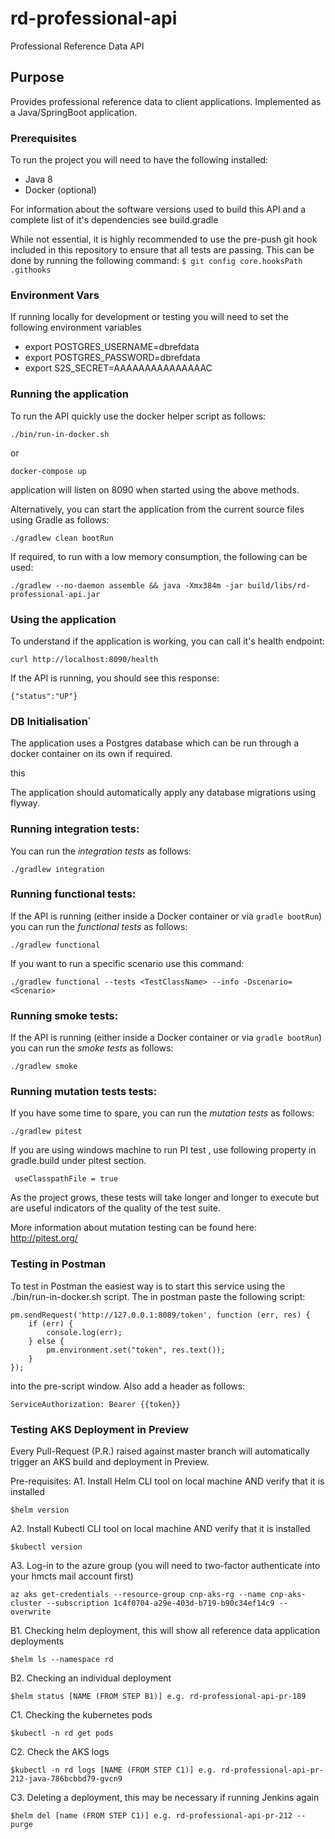 # rd-professional-api

Professional Reference Data API

## Purpose

Provides professional reference data to client applications.  Implemented as a Java/SpringBoot application.

### Prerequisites

To run the project you will need to have the following installed:

* Java 8
* Docker (optional)

For information about the software versions used to build this API and a complete list of it's dependencies see build.gradle

While not essential, it is highly recommended to use the pre-push git hook included in this repository to ensure that all tests are passing. This can be done by running the following command:
`$ git config core.hooksPath .githooks`

### Environment Vars

If running locally for development or testing you will need to set the following environment variables

* export POSTGRES_USERNAME=dbrefdata
* export POSTGRES_PASSWORD=dbrefdata
* export S2S_SECRET=AAAAAAAAAAAAAAAC

### Running the application

To run the API quickly use the docker helper script as follows:

```
./bin/run-in-docker.sh
```

or

```
docker-compose up
```

application will listen on 8090 when started using the above methods.


Alternatively, you can start the application from the current source files using Gradle as follows:

```
./gradlew clean bootRun
```

If required, to run with a low memory consumption, the following can be used:

```
./gradlew --no-daemon assemble && java -Xmx384m -jar build/libs/rd-professional-api.jar
```

### Using the application

To understand if the application is working, you can call it's health endpoint:

```
curl http://localhost:8090/health
```

If the API is running, you should see this response:

```
{"status":"UP"}
```

### DB Initialisation˙

The application uses a Postgres database which can be run through a docker container on its own if required.

this

The application should automatically apply any database migrations using flyway.

### Running integration tests:


You can run the *integration tests* as follows:

```
./gradlew integration
```

### Running functional tests:

If the API is running (either inside a Docker container or via `gradle bootRun`) you can run the *functional tests* as follows:

```
./gradlew functional
```

If you want to run a specific scenario use this command:

```
./gradlew functional --tests <TestClassName> --info -Dscenario=<Scenario>
```

### Running smoke tests:

If the API is running (either inside a Docker container or via `gradle bootRun`) you can run the *smoke tests* as follows:

```
./gradlew smoke
```

### Running mutation tests tests:

If you have some time to spare, you can run the *mutation tests* as follows:

```
./gradlew pitest
 ```
If you are using windows machine to run PI test , use following property in gradle.build under pitest section.
```
 useClasspathFile = true
```


As the project grows, these tests will take longer and longer to execute but are useful indicators of the quality of the test suite.

More information about mutation testing can be found here:
http://pitest.org/ 



### Testing in Postman

To test in Postman the easiest way is to start this service using the ./bin/run-in-docker.sh script.  The in postman paste the following script:

```
pm.sendRequest('http://127.0.0.1:8089/token', function (err, res) {
    if (err) {
        console.log(err);
    } else {
        pm.environment.set("token", res.text());
    }
});
```
into the pre-script window.  Also add a header as follows:

```
ServiceAuthorization: Bearer {{token}}
```

### Testing AKS Deployment in Preview

Every Pull-Request (P.R.) raised against master branch will automatically trigger an AKS build and deployment in Preview.

Pre-requisites: 
A1. Install Helm CLI tool on local machine AND verify that it is installed
```
$helm version
```    
A2. Install Kubectl CLI tool on local machine AND verify that it is installed
```
$kubectl version
```
    
A3. Log-in to the azure group (you will need to two-factor authenticate into your hmcts mail account first)
```
az aks get-credentials --resource-group cnp-aks-rg --name cnp-aks-cluster --subscription 1c4f0704-a29e-403d-b719-b90c34ef14c9 --overwrite
```

B1. Checking helm deployment, this will show all reference data application deployments
```
$helm ls --namespace rd
```

B2. Checking an individual deployment
```
$helm status [NAME (FROM STEP B1)] e.g. rd-professional-api-pr-189
```

C1. Checking the kubernetes pods
```
$kubectl -n rd get pods
```

C2. Check the AKS logs
```
$kubectl -n rd logs [NAME (FROM STEP C1)] e.g. rd-professional-api-pr-212-java-786bcbbd79-gvcn9
```

C3. Deleting a deployment, this may be necessary if running Jenkins again
```
$helm del [name (FROM STEP C1)] e.g. rd-professional-api-pr-212 --purge
```